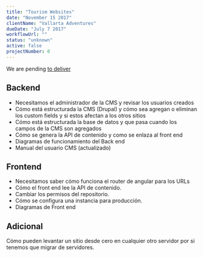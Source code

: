 ```yaml
---
title: "Tourism Websites"
date: "November 15 2017"
clientName: "Vallarta Adventures"
dueDate: "July 7 2017"
workflowUrl: ""
status: "unknown"
active: false
projectNumber: 0
---
```


We are pending [to deliver](http://m8.companyworkflow.com/#messages/530390)

## Backend

  - Necesitamos el administrador de la CMS y revisar los usuarios creados
  - Cómo está estructurada la CMS (Drupal) y cómo sea agregan o eliminan los custom fields y si estos afectan a los otros sitios
  - Cómo está estructurada la base de datos y que pasa cuando los campos de la CMS son agregados
  - Cómo se genera la API de contenido y como se enlaza al front end
  - Diagramas de funcionamiento del Back end
  - Manual del usuario CMS (actualizado)

## Frontend

  - Necesitamos saber cómo funciona el router de angular para los URLs
  - Cómo el front end lee la API de contenido.
  - Cambiar los permisos del repositorio.
  - Cómo se configura una instancia para producción.
  - Diagramas de Front end

## Adicional

  Cómo pueden levantar un sitio desde cero en cualquier otro servidor por si tenemos que migrar de servidores.
